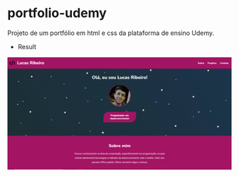 # portfolio-udemy
Projeto de um portfólio em html e css da plataforma de ensino Udemy.

* Result

![front-portfólio](https://github.com/lucasrbezerra/portfolio-udemy/blob/master/img/portf%C3%B3lio.png)
